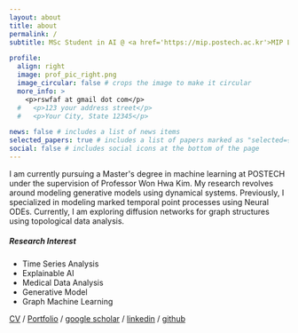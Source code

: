 ```yaml
---
layout: about
title: about
permalink: /
subtitle: MSc Student in AI @ <a href='https://mip.postech.ac.kr'>MIP Lab</a>, POSTECH.

profile:
  align: right
  image: prof_pic_right.png
  image_circular: false # crops the image to make it circular
  more_info: >
    <p>rswfaf at gmail dot com</p>
  #   <p>123 your address street</p>
  #   <p>Your City, State 12345</p>

news: false # includes a list of news items
selected_papers: true # includes a list of papers marked as "selected={true}"
social: false # includes social icons at the bottom of the page
---
```


I am currently pursuing a Master's degree in machine learning at POSTECH under the supervision of Professor Won Hwa Kim. My research revolves around modeling generative models using dynamical systems. Previously, I specialized in modeling marked temporal point processes using Neural ODEs. Currently, I am exploring diffusion networks for graph structures using topological data analysis.

##### Research Interest
- Time Series Analysis
- Explainable AI
- Medical Data Analysis
- Generative Model
- Graph Machine Learning

<!-- - Medical Imaging -->

<a href='etc/CV_YujeeSong.pdf'>CV</a> / <a href='etc/portfolio_YujeeSong.pdf'>Portfolio</a> / <a href='https://scholar.google.com/citations?user=WA6_LkIAAAAJ'>google scholar</a> / <a href='https://www.linkedin.com/in/yujee-song/'>linkedin</a> / <a href='https://github.com/JardinDelSol'>github</a>